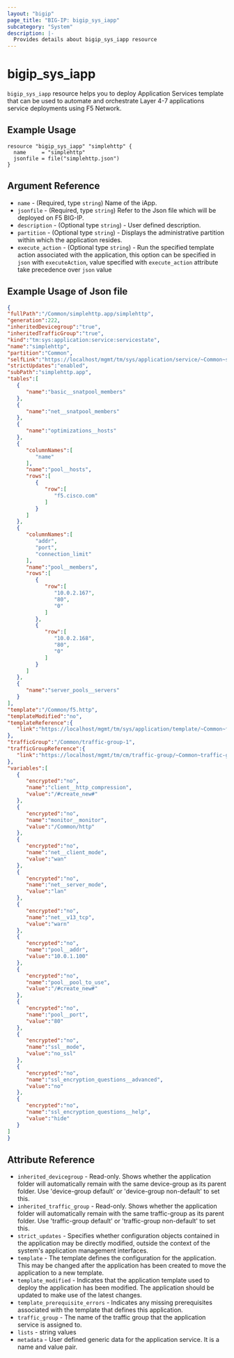 ```yaml
---
layout: "bigip"
page_title: "BIG-IP: bigip_sys_iapp"
subcategory: "System"
description: |-
  Provides details about bigip_sys_iapp resource
---
```


# bigip\_sys\_iapp

`bigip_sys_iapp` resource helps you to deploy Application Services template that can be used to automate and orchestrate Layer 4-7 applications service deployments using F5 Network.  

## Example Usage


```hcl
resource "bigip_sys_iapp" "simplehttp" {
  name     = "simplehttp"
  jsonfile = file("simplehttp.json")
}
```

## Argument Reference

* `name` - (Required, type `string`) Name of the iApp.
* `jsonfile` - (Required, type `string`) Refer to the Json file which will be deployed on F5 BIG-IP.
* `description` - (Optional type `string`) - User defined description.
* `partition` - (Optional type `string`) - Displays the administrative partition within which the application resides.
* `execute_action` - (Optional type `string`) - Run the specified template action associated with the application, this option can be specified in `json` with `executeAction`, value specified with `execute_action` attribute take precedence over `json` value

## Example Usage of Json file
```json
{  
"fullPath":"/Common/simplehttp.app/simplehttp",
"generation":222,
"inheritedDevicegroup":"true",
"inheritedTrafficGroup":"true",
"kind":"tm:sys:application:service:servicestate",
"name":"simplehttp",
"partition":"Common",
"selfLink":"https://localhost/mgmt/tm/sys/application/service/~Common~simplehttp.app~simplehttp?ver=13.0.0",
"strictUpdates":"enabled",
"subPath":"simplehttp.app",
"tables":[  
   {  
      "name":"basic__snatpool_members"
   },
   {  
      "name":"net__snatpool_members"
   },
   {  
      "name":"optimizations__hosts"
   },
   {  
      "columnNames":[  
         "name"
      ],
      "name":"pool__hosts",
      "rows":[  
         {  
            "row":[  
               "f5.cisco.com"
            ]
         }
      ]
   },
   {  
      "columnNames":[  
         "addr",
         "port",
         "connection_limit"
      ],
      "name":"pool__members",
      "rows":[  
         {  
            "row":[  
               "10.0.2.167",
               "80",
               "0"
            ]
         },
         {  
            "row":[  
               "10.0.2.168",
               "80",
               "0"
            ]
         }
      ]
   },
   {  
      "name":"server_pools__servers"
   }
],
"template":"/Common/f5.http",
"templateModified":"no",
"templateReference":{  
   "link":"https://localhost/mgmt/tm/sys/application/template/~Common~f5.http?ver=13.0.0"
},
"trafficGroup":"/Common/traffic-group-1",
"trafficGroupReference":{  
   "link":"https://localhost/mgmt/tm/cm/traffic-group/~Common~traffic-group-1?ver=13.0.0"
},
"variables":[  
   {  
      "encrypted":"no",
      "name":"client__http_compression",
      "value":"/#create_new#"
   },
   {  
      "encrypted":"no",
      "name":"monitor__monitor",
      "value":"/Common/http"
   },
   {  
      "encrypted":"no",
      "name":"net__client_mode",
      "value":"wan"
   },
   {  
      "encrypted":"no",
      "name":"net__server_mode",
      "value":"lan"
   },
   {  
      "encrypted":"no",
      "name":"net__v13_tcp",
      "value":"warn"
   },
   {  
      "encrypted":"no",
      "name":"pool__addr",
      "value":"10.0.1.100"
   },
   {  
      "encrypted":"no",
      "name":"pool__pool_to_use",
      "value":"/#create_new#"
   },
   {  
      "encrypted":"no",
      "name":"pool__port",
      "value":"80"
   },
   {  
      "encrypted":"no",
      "name":"ssl__mode",
      "value":"no_ssl"
   },
   {  
      "encrypted":"no",
      "name":"ssl_encryption_questions__advanced",
      "value":"no"
   },
   {  
      "encrypted":"no",
      "name":"ssl_encryption_questions__help",
      "value":"hide"
   }
]
}
```

## Attribute Reference

* `inherited_devicegroup` - Read-only. Shows whether the application folder will automatically remain with the same device-group as its parent folder. Use 'device-group default' or 'device-group non-default' to set this.
* `inherited_traffic_group` - Read-only. Shows whether the application folder will automatically remain with the same traffic-group as its parent folder. Use 'traffic-group default' or 'traffic-group non-default' to set this.
* `strict_updates` - Specifies whether configuration objects contained in the application may be directly modified, outside the context of the system's application management interfaces.
* `template` - The template defines the configuration for the application. This may be changed after the application has been created to move the application to a new template.
* `template_modified` - Indicates that the application template used to deploy the application has been modified. The application should be updated to make use of the latest changes.
* `template_prerequisite_errors` - Indicates any missing prerequisites associated with the template that defines this application.
* `traffic_group` - The name of the traffic group that the application service is assigned to.
* `lists` - string values
* `metadata` - User defined generic data for the application service. It is a name and value pair.
